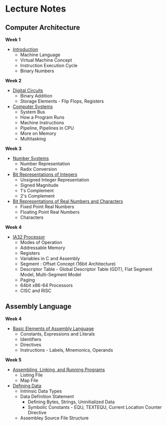 # Lecture Notes

## Computer Architecture

**Week 1**

* [Introduction](/notes/1%20-%20Computer%20Architecture/week1%20-%20Introduction.md)
  * Machine Language
  * Virtual Machine Concept
  * Instruction Execution Cycle
  * Binary Numbers

**Week 2**

* [Digital Circuits](/notes/1%20-%20Computer%20Architecture/week2.1%20-%20Digital%20Circuits.md)
  * Binary Addition
  * Storage Elements - Flip Flops, Registers
* [Computer Systems](/notes/1%20-%20Computer%20Architecture/week2.2%20-%20Computer%20Systems.md)
  * System Bus
  * How a Program Runs
  * Machine Instructions
  * Pipeline, Pipelines in CPU
  * More on Memory
  * Multitasking

**Week 3**

* [Number Systems](/notes/1%20-%20Computer%20Architecture/week3.1%20-%20Number%20Systems.md)
  * Number Representation
  * Radix Conversion
* [Bit Representations of Integers](/notes/1%20-%20Computer%20Architecture/week3.2%20-%20Bit%20Representations%20of%20Integers.md)
  * Unsigned Integer Representation
  * Signed Magnitude
  * 1's Complement
  * 2's Complement
* [Bit Representations of Real Numbers and Characters](/notes/1%20-%20Computer%20Architecture/week3.3%20-%20Bit%20Representations%20of%20Real%20Numbers%20and%20Characters.md)
  * Fixed Point Real Numbers
  * Floating Point Real Numbers
  * Characters

**Week 4**

* [IA32 Processor](/notes/1%20-%20Computer%20Architecture/week4.1%20-%20IA32%20Processor.md)
  * Modes of Operation
  * Addressable Memory
  * Registers
  * Variables in C and Assembly
  * Segment : Offset Concept (16bit Architecture)
  * Descriptor Table - Global Descriptor Table (GDT), Flat Segment Model, Multi-Segment Model
  * Paging
  * 64bit x86-64 Processors
  * CISC and RISC

## Assembly Language

**Week 4**

* [Basic Elements of Assembly Language](/notes/2%20-%20Assembly%20Language/week4.2%20-%20Basic%20Elements%20of%20Assembly%20Language.md)
  * Constants, Expressions and Literals
  * Identifiers
  * Directives
  * Instructions - Labels, Mnemonics, Operands

**Week 5**

* [Assembling, Linking, and Running Programs](/notes/2%20-%20Assembly%20Language/week5.1%20-%20Defining%20Data.md)
  * Listing File
  * Map File
* [Defining Data](/notes/2%20-%20Assembly%20Language/week5.1%20-%20Defining%20Data.md)
  * Intrinsic Data Types
  * Data Definition Statement
    * Defining Bytes, Strings, Uninitialized Data
    * Symbolic Constants - EQU, TEXTEQU, Current Location Counter Directive
  * Assembley Source File Structure